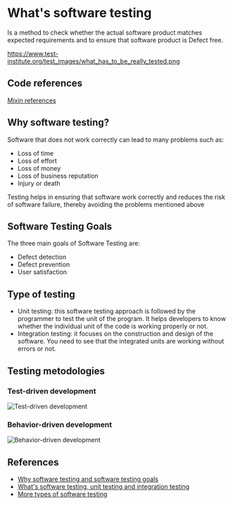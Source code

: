 # What's software testing

Is a method to check whether the actual software product matches expected requirements and to ensure that software product is Defect free.

https://www.test-institute.org/test_images/what_has_to_be_really_tested.png

## Code references

[Mixin references](docs/testing/TESTING.md)

## Why software testing?

Software that does not work correctly can lead to many problems such as:

- Loss of time
- Loss of effort
- Loss of money
- Loss of business reputation
- Injury or death

Testing helps in ensuring that software work correctly and reduces the risk of software failure, thereby avoiding the problems mentioned above

## Software Testing Goals

The three main goals of Software Testing are:

- Defect detection
- Defect prevention
- User satisfaction

## Type of testing

- Unit testing: this software testing approach is followed by the programmer to test the unit of the program. It helps developers to know whether the individual unit of the code is working properly or not.
- Integration testing: it focuses on the construction and design of the software. You need to see that the integrated units are working without errors or not.

## Testing metodologies

### Test-driven development

![Test-driven development](https://ichi.pro/assets/images/max/724/1*rvV11YOy8YJtiY1cjTTE6g.png "Test-driven development")

### Behavior-driven development
![Behavior-driven development](https://brainhub.eu/blog/wp-content/uploads/2019/03/behavior-driven-development-cycle-what-is-bdd.png "Behavior-driven development")

## References

- [Why software testing and software testing goals](https://softwaretestingfundamentals.com/)
- [What's software testing, unit testing and integration testing](https://www.guru99.com/software-testing-introduction-importance.html)
- [More types of software testing](https://www.360logica.com/blog/software-testing-fundamentals/)
